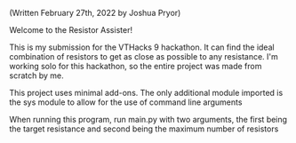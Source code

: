 (Written February 27th, 2022 by Joshua Pryor)

Welcome to the Resistor Assister! 


This is my submission for the VTHacks 9 hackathon. It can find the ideal
combination of resistors to get as close as possible to any resistance. 
I'm working solo for this hackathon, so the entire project was made from
scratch by me.

This project uses minimal add-ons. The only additional module imported is
the sys module to allow for the use of command line arguments

When running this program, run main.py with two arguments, the first being
the target resistance and second being the maximum number of resistors 
